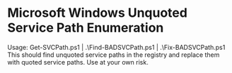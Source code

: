 # Microsoft Windows Unquoted Service Path Enumeration
Usage: Get-SVCPath.ps1 | .\Find-BADSVCPath.ps1 | .\Fix-BADSVCPath.ps1 This should find unquoted service paths in the registry and replace them with quoted service paths. Use at your own risk. 
